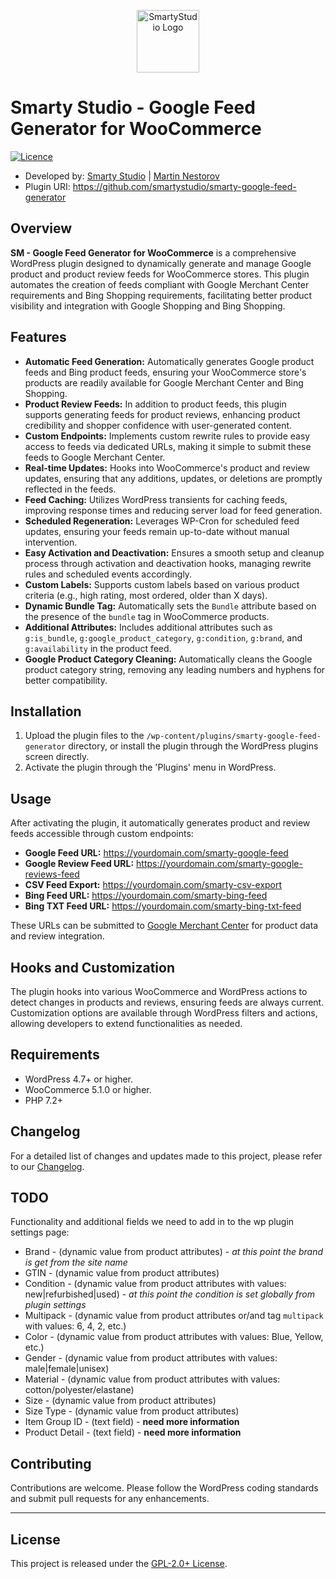 <p align="center"><a href="https://smartystudio.net" target="_blank"><img src="https://smartystudio.net/wp-content/uploads/2023/06/smarty-green-logo-small.png" width="100" alt="SmartyStudio Logo"></a></p>

# Smarty Studio - Google Feed Generator for WooCommerce

[![Licence](https://img.shields.io/badge/LICENSE-GPL2.0+-blue)](./LICENSE)

- Developed by: [Smarty Studio](https://smartystudio.net) | [Martin Nestorov](https://github.com/mnestorov)
- Plugin URI: https://github.com/smartystudio/smarty-google-feed-generator

## Overview

**SM - Google Feed Generator for WooCommerce** is a comprehensive WordPress plugin designed to dynamically generate and manage Google product and product review feeds for WooCommerce stores. This plugin automates the creation of feeds compliant with Google Merchant Center requirements and Bing Shopping requirements, facilitating better product visibility and integration with Google Shopping and Bing Shopping.

## Features

- **Automatic Feed Generation:** Automatically generates Google product feeds and Bing product feeds, ensuring your WooCommerce store's products are readily available for Google Merchant Center and Bing Shopping.
- **Product Review Feeds:** In addition to product feeds, this plugin supports generating feeds for product reviews, enhancing product credibility and shopper confidence with user-generated content.
- **Custom Endpoints:** Implements custom rewrite rules to provide easy access to feeds via dedicated URLs, making it simple to submit these feeds to Google Merchant Center.
- **Real-time Updates:** Hooks into WooCommerce's product and review updates, ensuring that any additions, updates, or deletions are promptly reflected in the feeds.
- **Feed Caching:** Utilizes WordPress transients for caching feeds, improving response times and reducing server load for feed generation.
- **Scheduled Regeneration:** Leverages WP-Cron for scheduled feed updates, ensuring your feeds remain up-to-date without manual intervention.
- **Easy Activation and Deactivation:** Ensures a smooth setup and cleanup process through activation and deactivation hooks, managing rewrite rules and scheduled events accordingly.
- **Custom Labels:** Supports custom labels based on various product criteria (e.g., high rating, most ordered, older than X days).
- **Dynamic Bundle Tag:** Automatically sets the `Bundle` attribute based on the presence of the `bundle` tag in WooCommerce products.
- **Additional Attributes:** Includes additional attributes such as `g:is_bundle`, `g:google_product_category`, `g:condition`, `g:brand`, and `g:availability` in the product feed.
- **Google Product Category Cleaning:** Automatically cleans the Google product category string, removing any leading numbers and hyphens for better compatibility.

## Installation

1. Upload the plugin files to the `/wp-content/plugins/smarty-google-feed-generator` directory, or install the plugin through the WordPress plugins screen directly.
2. Activate the plugin through the 'Plugins' menu in WordPress.

## Usage

After activating the plugin, it automatically generates product and review feeds accessible through custom endpoints:

- **Google Feed URL:** https://yourdomain.com/smarty-google-feed
- **Google Review Feed URL:** https://yourdomain.com/smarty-google-reviews-feed
- **CSV Feed Export:** https://yourdomain.com/smarty-csv-export
- **Bing Feed URL:** https://yourdomain.com/smarty-bing-feed
- **Bing TXT Feed URL:** https://yourdomain.com/smarty-bing-txt-feed

These URLs can be submitted to [Google Merchant Center](https://www.google.com/retail/solutions/merchant-center/) for product data and review integration.

## Hooks and Customization

The plugin hooks into various WooCommerce and WordPress actions to detect changes in products and reviews, ensuring feeds are always current. Customization options are available through WordPress filters and actions, allowing developers to extend functionalities as needed.

## Requirements

- WordPress 4.7+ or higher.
- WooCommerce 5.1.0 or higher.
- PHP 7.2+

## Changelog

For a detailed list of changes and updates made to this project, please refer to our [Changelog](./CHANGELOG.md).

## TODO

Functionality and additional fields we need to add in to the wp plugin settings page:

- Brand - (dynamic value from product attributes) - _at this point the brand is get from the site name_
- GTIN - (dynamic value from product attributes)
- Condition - (dynamic value from product attributes with values: new|refurbished|used) - _at this point the condition is set globally from plugin settings_
- Multipack - (dynamic value from product attributes or/and tag `multipack` with values: 6, 4, 2, etc.)
- Color - (dynamic value from product attributes with values: Blue, Yellow, etc.)
- Gender - (dynamic value from product attributes with values: male|female|unisex)
- Material - (dynamic value from product attributes with values: cotton/polyester/elastane)
- Size - (dynamic value from product attributes)
- Size Type - (dynamic value from product attributes)
- Item Group ID - (text field) - **need more information**
- Product Detail - (text field) - **need more information**

## Contributing

Contributions are welcome. Please follow the WordPress coding standards and submit pull requests for any enhancements.

---

## License

This project is released under the [GPL-2.0+ License](http://www.gnu.org/licenses/gpl-2.0.txt).
